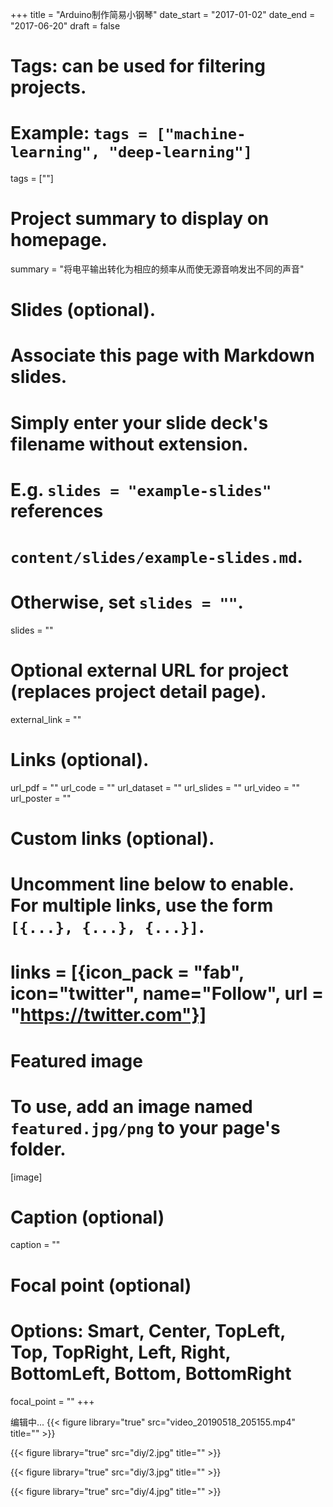 +++
title = "Arduino制作简易小钢琴"
date_start = "2017-01-02"
date_end = "2017-06-20"
draft = false

# Tags: can be used for filtering projects.
# Example: `tags = ["machine-learning", "deep-learning"]`
tags = [""]


# Project summary to display on homepage.
summary = "将电平输出转化为相应的频率从而使无源音响发出不同的声音"

# Slides (optional).
#   Associate this page with Markdown slides.
#   Simply enter your slide deck's filename without extension.
#   E.g. `slides = "example-slides"` references 
#   `content/slides/example-slides.md`.
#   Otherwise, set `slides = ""`.
slides = ""

# Optional external URL for project (replaces project detail page).
external_link = ""

# Links (optional).
url_pdf = ""
url_code = ""
url_dataset = ""
url_slides = ""
url_video = ""
url_poster = ""

# Custom links (optional).
#   Uncomment line below to enable. For multiple links, use the form `[{...}, {...}, {...}]`.
# links = [{icon_pack = "fab", icon="twitter", name="Follow", url = "https://twitter.com"}]

# Featured image
# To use, add an image named `featured.jpg/png` to your page's folder. 
[image]
  # Caption (optional)
  caption = ""

  # Focal point (optional)
  # Options: Smart, Center, TopLeft, Top, TopRight, Left, Right, BottomLeft, Bottom, BottomRight
  focal_point = ""
+++

编辑中...
{{< figure library="true" src="video_20190518_205155.mp4" title="" >}}

{{< figure library="true" src="diy/2.jpg" title="" >}}

{{< figure library="true" src="diy/3.jpg" title="" >}}

{{< figure library="true" src="diy/4.jpg" title="" >}}

